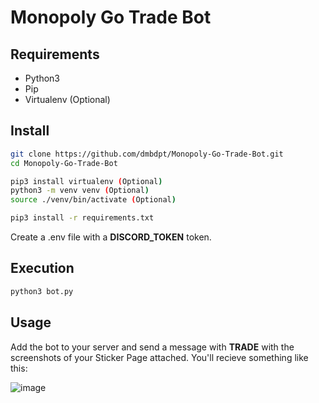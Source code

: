 # Monopoly Go Trade Bot

## Requirements

- Python3
- Pip
- Virtualenv (Optional)

## Install

```sh
git clone https://github.com/dmbdpt/Monopoly-Go-Trade-Bot.git
cd Monopoly-Go-Trade-Bot

pip3 install virtualenv (Optional)
python3 -m venv venv (Optional)
source ./venv/bin/activate (Optional)

pip3 install -r requirements.txt 
```

Create a .env file with a **DISCORD_TOKEN** token.

## Execution

```sh
python3 bot.py
```

## Usage

Add the bot to your server and send a message with **TRADE** with the screenshots of your Sticker Page attached. You'll recieve something like this:

![image](https://i.imgur.com/pXQQPWL.png)
